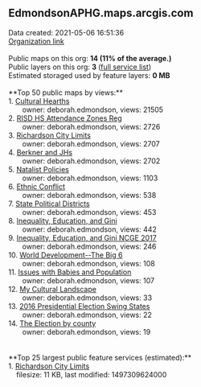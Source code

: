 <h2>EdmondsonAPHG.maps.arcgis.com</h2> Data created: 2021-05-06 16:51:36 <br /><a target='new' href='https://EdmondsonAPHG.maps.arcgis.com'>Organization link</a><br /><br />Public maps on this org: <b>14 (11% of the average.)</b><br />Public layers on this org: <b>3 </b>(<a target='new' href='https://services.arcgis.com/EvzKoNMBR4Wutkbp/ArcGIS/rest/services'>full service list</a>)<br />Estimated storaged used by feature layers: <b>0 MB</b><br /><br />**Top 50 public maps by views:**<br />  1. <a target='new' href='https://www.arcgis.com/home/item.html?id=aa3cfecc51004afda55e231cce3db419'>Cultural Hearths</a> <br />  &nbsp;&nbsp;&nbsp;&nbsp; &nbsp;&nbsp;owner: deborah.edmondson, views: 21505<br />  2. <a target='new' href='https://www.arcgis.com/home/item.html?id=0e734e9955e245af9aa13d24d0533e1a'>RISD HS Attendance Zones Reg</a> <br />  &nbsp;&nbsp;&nbsp;&nbsp; &nbsp;&nbsp;owner: deborah.edmondson, views: 2726<br />  3. <a target='new' href='https://www.arcgis.com/home/item.html?id=54314d889a894a3dbaf3938628f68ecb'>Richardson City Limits</a> <br />  &nbsp;&nbsp;&nbsp;&nbsp; &nbsp;&nbsp;owner: deborah.edmondson, views: 2707<br />  4. <a target='new' href='https://www.arcgis.com/home/item.html?id=5527c455f32d47dcb42d92eceb990451'>Berkner and JHs</a> <br />  &nbsp;&nbsp;&nbsp;&nbsp; &nbsp;&nbsp;owner: deborah.edmondson, views: 2702<br />  5. <a target='new' href='https://www.arcgis.com/home/item.html?id=4347ab23dce844e681a2603fb74f8602'>Natalist Policies</a> <br />  &nbsp;&nbsp;&nbsp;&nbsp; &nbsp;&nbsp;owner: deborah.edmondson, views: 1103<br />  6. <a target='new' href='https://www.arcgis.com/home/item.html?id=749597ae36e34e30804e229e516e3bc2'>Ethnic Conflict</a> <br />  &nbsp;&nbsp;&nbsp;&nbsp; &nbsp;&nbsp;owner: deborah.edmondson, views: 538<br />  7. <a target='new' href='https://www.arcgis.com/home/item.html?id=ec836f0f0d004170a55300787539a016'>State Political Districts</a> <br />  &nbsp;&nbsp;&nbsp;&nbsp; &nbsp;&nbsp;owner: deborah.edmondson, views: 453<br />  8. <a target='new' href='https://www.arcgis.com/home/item.html?id=6a164e730e544e2fb5616ac828e0248d'>Inequality, Education, and Gini</a> <br />  &nbsp;&nbsp;&nbsp;&nbsp; &nbsp;&nbsp;owner: deborah.edmondson, views: 442<br />  9. <a target='new' href='https://www.arcgis.com/home/item.html?id=780a7612c418493ba7f604b2e50e970f'>Inequality, Education, and Gini NCGE 2017</a> <br />  &nbsp;&nbsp;&nbsp;&nbsp; &nbsp;&nbsp;owner: deborah.edmondson, views: 246<br />  10. <a target='new' href='https://www.arcgis.com/home/item.html?id=1e16d1fd2c274680b246b127b265ff7e'>World Development--The Big 6</a> <br />  &nbsp;&nbsp;&nbsp;&nbsp; &nbsp;&nbsp;owner: deborah.edmondson, views: 108<br />  11. <a target='new' href='https://www.arcgis.com/home/item.html?id=4d6cefeb60ae49b58c76f86b71549b29'>Issues with Babies and Population</a> <br />  &nbsp;&nbsp;&nbsp;&nbsp; &nbsp;&nbsp;owner: deborah.edmondson, views: 107<br />  12. <a target='new' href='https://www.arcgis.com/home/item.html?id=1dd66ab10d95446b9a9a52001af31db0'>My Cultural Landscape</a> <br />  &nbsp;&nbsp;&nbsp;&nbsp; &nbsp;&nbsp;owner: deborah.edmondson, views: 33<br />  13. <a target='new' href='https://www.arcgis.com/home/item.html?id=7fc679e6c32044e080f35f8739e391be'>2016 Presidential Election Swing States</a> <br />  &nbsp;&nbsp;&nbsp;&nbsp; &nbsp;&nbsp;owner: deborah.edmondson, views: 22<br />  14. <a target='new' href='https://www.arcgis.com/home/item.html?id=8f316956dcbc4698b71e6d0937574e72'>The Election by county</a> <br />  &nbsp;&nbsp;&nbsp;&nbsp; &nbsp;&nbsp;owner: deborah.edmondson, views: 19<br /><br /><br />**Top 25 largest public feature services (estimated):**<br /> 1. <a target='new' href='https://www.arcgis.com/home/item.html?id=3fdef1dcc26443a2841dfb713b164035'>Richardson City Limits</a><br /> &nbsp;&nbsp;&nbsp;&nbsp;filesize: 11 KB, last modified: 1497309624000<br />